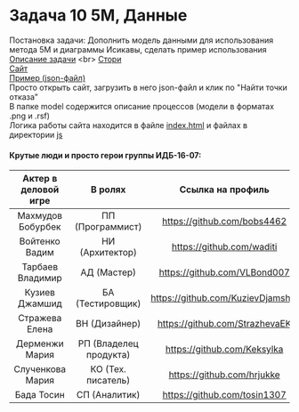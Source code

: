 # Задача 10 5M, Данные <br>
Постановка задачи: Дополнить модель данными для использования метода 5M и диаграммы Исикавы, сделать пример использования <br>
[Описание задачи](https://github.com/stankin/oop-2018/wiki/%D0%97%D0%B0%D0%B4%D0%B0%D1%87%D0%B0-%E2%84%9610-(5M,-%D0%98%D1%81%D0%B8%D0%BA%D0%B0%D0%B2%D0%B0))
<br>
[Стори](https://github.com/stankin/oop-model/issues/108)
<br>
[Сайт](https://bobs4462.github.io/) <br>
[Пример (json-файл)](https://github.com/stankin/oop-model/blob/master/JSON2M5/data.json) <br>
Просто открыть сайт, загрузить в него json-файл и клик по "Найти точки отказа"  <br>
В папке model содержится описание процессов (модели в форматах .png и .rsf) <br>
Логика работы сайта находится в файле [index.html](https://github.com/stankin/oop-model/blob/master/JSON2M5/index.html) и файлах в директории [js](https://github.com/stankin/oop-model/tree/master/JSON2M5/js)


#### Крутые люди и просто герои группы ИДБ-16-07:

| Актер в деловой игре | В ролях               | Ссылка на профиль                 |
| :------------------: | :-------------------: | :-------------------------------: |
| Махмудов Бобурбек    | ПП (Программист)      | https://github.com/bobs4462      |
| Войтенко Вадим       | НИ (Архитектор)       | https://github.com/waditi         |
| Тарбаев Владимир     | АД (Мастер)           | https://github.com/VLBond007      |
| Кузиев Джамшид       | БА (Тестировщик)      | https://github.com/KuzievDjamshid |
| Стражева Елена       | ВН (Дизайнер)         | https://github.com/StrazhevaEK    |
| Дерменжи Мария       | РП (Владелец продукта)| https://github.com/Keksylka       |
| Слученкова Мария     | КО (Тех. писатель)    | https://github.com/hrjukke        |
| Бада Тосин           | СП (Аналитик)         | https://github.com/tosin1307      |
